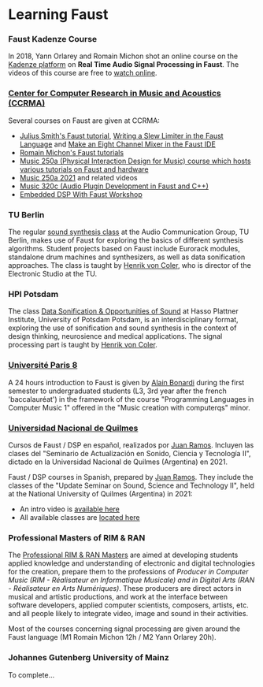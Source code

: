 # Learning Faust

### Faust Kadenze Course

In 2018, Yann Orlarey and Romain Michon shot an online course on the [Kadenze platform](https://www.kadenze.com) on **Real Time Audio Signal Processing in Faust**. The videos of this course are free to [watch online](https://www.kadenze.com/courses/real-time-audio-signal-processing-in-faust/info).

### [Center for Computer Research in Music and Acoustics (CCRMA)](https://ccrma.stanford.edu)

Several courses on Faust are given at CCRMA:

* [Julius Smith's Faust tutorial](https://ccrma.stanford.edu/~jos/aspf/), [Writing a Slew Limiter in the Faust Language](https://www.youtube.com/watch?v=3WY0ikTFAe4) and [Make an Eight Channel Mixer in the Faust IDE](https://www.youtube.com/watch?v=W4zyZisuAJ4)
* [Romain Michon's Faust tutorials](https://ccrma.stanford.edu/~rmichon/faustTutorials/)
* [Music 250a (Physical Interaction Design for Music) course which hosts various tutorials on Faust and hardware](https://ccrma.stanford.edu/courses/250a-winter-2020/)
* [Music 250a 2021](https://www.youtube.com/watch?v=SLjMzf5v4Ho) and related videos
* [Music 320c (Audio Plugin Development in Faust and C++)](https://ccrma.stanford.edu/courses/320c/)
* [Embedded DSP With Faust Workshop](https://ccrma.stanford.edu/workshops/faust-embedded-19/)

### TU Berlin

The regular [sound synthesis class](https://www.ak.tu-berlin.de/menue/lehre/vergangene_semester/sommersemester_2020/sound_synthesis/) at the Audio Communication Group, TU Berlin, makes use of Faust for exploring the basics of different synthesis algorithms. Student projects based on Faust include Eurorack modules, standalone drum machines and synthesizers, as well as data sonification approaches. The class is taught by [Henrik von Coler](https://hvc.berlin/cv/), who is director of the Electronic Studio at the TU.

### HPI Potsdam

The class [Data Sonification & Opportunities of Sound](https://hpi.de/studium/im-studium/lehrveranstaltungen/cybersecurity-ma/lehrveranstaltung/wise-20-21-3154-data-sonification--opportunities-of-sound.html) at Hasso Plattner Institute, University of Potsdam Potsdam, is an interdisciplinary format, exploring the use of sonification and sound synthesis in the context of design thinking, neurosience and medical applications. The signal processing part is taught by [Henrik von Coler](https://hvc.berlin/cv/).

### [Université Paris 8](https://www.univ-paris8.fr)
A 24 hours introduction to Faust is given by [Alain Bonardi](http://alainbonardi.net) during the first semester to undergraduated students (L3, 3rd year after the french 'baccalauréat') in the framework of the course "Programming Languages in Computer Music 1" offered in the "Music creation with computerqs" minor.

### [Universidad Nacional de Quilmes](http://www.unq.edu.ar/)

Cursos de Faust / DSP en español, realizados por [Juan Ramos](http://jaoramos.com.ar). Incluyen las clases del "Seminario de Actualización en Sonido, Ciencia y Tecnología II", dictado en la Universidad Nacional de Quilmes (Argentina) en 2021.

Faust / DSP courses in Spanish, prepared by [Juan Ramos](http://jaoramos.com.ar). They include the classes of the "Update Seminar on Sound, Science and Technology II", held at the National University of Quilmes (Argentina) in 2021:

- An intro video is [available here](https://www.youtube.com/watch?v=DnBI7r273BE)
- All available classes are [located here](https://www.youtube.com/channel/UCD6aeS3GdkEmt86KUehr8LQ/videos)

### Professional Masters of RIM & RAN

The [Professional RIM & RAN Masters](https://musinf.univ-st-etienne.fr/indexGB.html) are aimed at developing students applied knowledge and understanding of electronic and digital technologies for the creation, prepare them to the professions of *Producer in Computer Music (RIM - Réalisateur en Informatique Musicale) and in Digital Arts (RAN - Réalisateur en Arts Numériques)*. These producers are direct actors in musical and artistic productions, and work at the interface between software developers, applied computer scientists, composers, artists, etc. and all people likely to integrate video, image and sound in their activities.

Most of the courses concerning signal processing are given around the Faust language (M1 Romain Michon 12h / M2 Yann Orlarey 20h).

###  Johannes Gutenberg University of Mainz

To complete...
